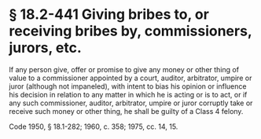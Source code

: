 # § 18.2-441 Giving bribes to, or receiving bribes by, commissioners, jurors, etc.

<p>If any person give, offer or promise to give any money or other thing of value to a commissioner appointed by a court, auditor, arbitrator, umpire or juror (although not impaneled), with intent to bias his opinion or influence his decision in relation to any matter in which he is acting or is to act, or if any such commissioner, auditor, arbitrator, umpire or juror corruptly take or receive such money or other thing, he shall be guilty of a Class 4 felony.</p><p>Code 1950, § 18.1-282; 1960, c. 358; 1975, cc. 14, 15.</p>